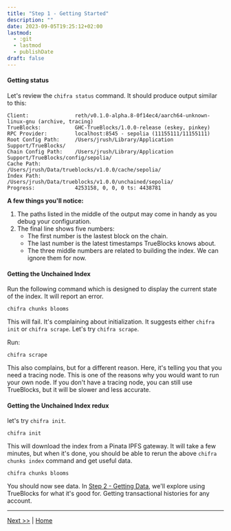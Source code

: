 ```yaml
---
title: "Step 1 - Getting Started"
description: ""
date: 2023-09-05T19:25:12+02:00
lastmod:
  - :git
  - lastmod
  - publishDate
draft: false
---
```


#### Getting status

Let's review the `chifra status` command. It should produce output similar to this:

```[plaintext]
Client:               reth/v0.1.0-alpha.8-0f14ec4/aarch64-unknown-linux-gnu (archive, tracing)
TrueBlocks:           GHC-TrueBlocks/1.0.0-release (eskey, pinkey)
RPC Provider:         localhost:8545 - sepolia (11155111/11155111)
Root Config Path:     /Users/jrush/Library/Application Support/TrueBlocks/
Chain Config Path:    /Users/jrush/Library/Application Support/TrueBlocks/config/sepolia/
Cache Path:           /Users/jrush/Data/trueblocks/v1.0.0/cache/sepolia/
Index Path:           /Users/jrush/Data/trueblocks/v1.0.0/unchained/sepolia/
Progress:             4253158, 0, 0, 0 ts: 4438781
```

**A few things you'll notice:**

1. The paths listed in the middle of the output may come in handy as you debug your configuration.
2. The final line shows five numbers:
   - The first number is the lastest block on the chain.
   - The last number is the latest timestamps TrueBlocks knows about.
   - The three middle numbers are related to building the index. We can ignore them for now.

#### Getting the Unchained Index

Run the following command which is designed to display the current state of the index. It will report an error.

```[bash]
chifra chunks blooms
```

This will fail. It's complaining about initialization. It suggests either `chifra init` or `chifra scrape`. Let's
try `chifra scrape`.

Run:

```[bash]
chifra scrape
```

This also complains, but for a different reason. Here, it's telling you that you need a tracing node. This is one of the reasons why you would want to run your own node. If you don't have a tracing node, you can still use TrueBlocks, but it will be slower and less accurate.

#### Getting the Unchained Index redux

let's try `chifra init`.

```[bash]
chifra init
```

This will download the index from a Pinata IPFS gateway. It will take a few minutes, but when it's done, you should be able to rerun the above `chifra chunks index` command and get useful data.

```[bash]
chifra chunks blooms
```

You should now see data. In [Step 2 - Getting Data](/tutorials/step2), we'll explore using TrueBlocks for what it's good for. Getting transactional histories for any account.

---
[Next >>](/tutorials/step2) | [Home](/tutorials/)
